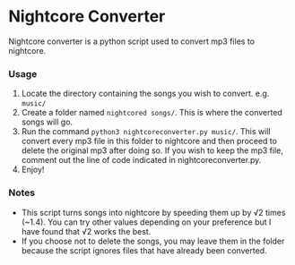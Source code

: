# Nightcore Converter
Nightcore converter is a python script used to convert mp3 files to nightcore.

### Usage
1. Locate the directory containing the songs you wish to convert. e.g. `music/`
2. Create a folder named `nightcored songs/`. This is where the converted songs will go. 
3. Run the command `python3 nightcoreconverter.py music/`. This will convert every mp3 file in this folder to nightcore and then proceed to delete the original mp3 after doing so. If you wish to keep the mp3 file, comment out the line of code indicated in nightcoreconverter.py. 
4. Enjoy!

### Notes
- This script turns songs into nightcore by speeding them up by √2 times (~1.4). You can try other values depending on your preference but I have found that √2 works the best.
- If you choose not to delete the songs, you may leave them in the folder because the script ignores files that have already been converted.
